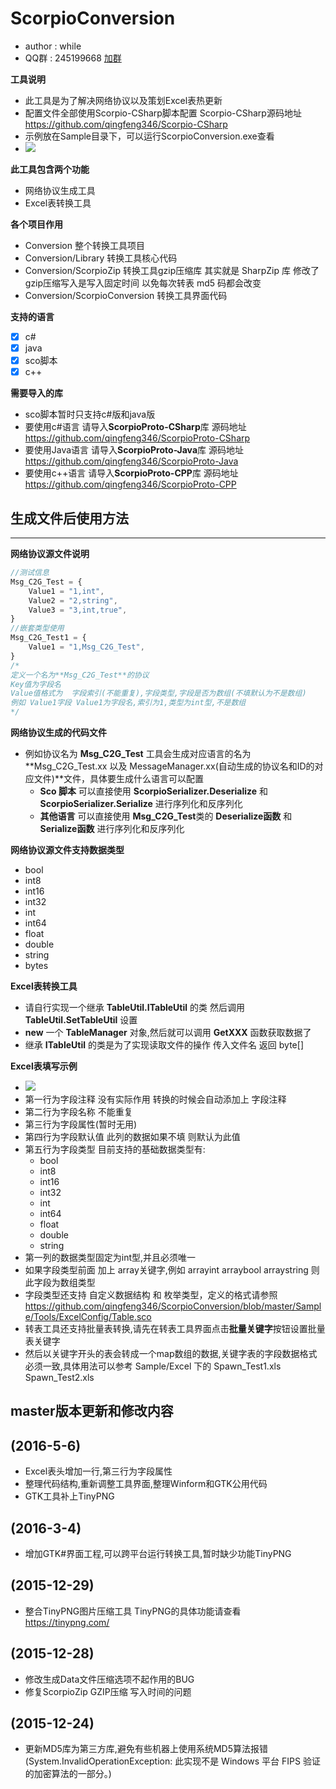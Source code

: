 # ScorpioConversion #
* author : while
* QQ群 : 245199668 [加群](http://shang.qq.com/wpa/qunwpa?idkey=8ef904955c52f7b3764403ab81602b9c08b856f040d284f7e2c1d05ed3428de8)

**工具说明**
* 此工具是为了解决网络协议以及策划Excel表热更新
* 配置文件全部使用Scorpio-CSharp脚本配置 Scorpio-CSharp源码地址 https://github.com/qingfeng346/Scorpio-CSharp
* 示例放在Sample目录下，可以运行ScorpioConversion.exe查看
* ![](https://github.com/qingfeng346/ScorpioConversion/blob/master/Sample/Tools/Readme.png)

**此工具包含两个功能**
* 网络协议生成工具
* Excel表转换工具

**各个项目作用**
* Conversion 整个转换工具项目 
* Conversion/Library 转换工具核心代码
* Conversion/ScorpioZip 转换工具gzip压缩库 其实就是 SharpZip 库  修改了gzip压缩写入是写入固定时间 以免每次转表 md5 码都会改变
* Conversion/ScorpioConversion 转换工具界面代码

**支持的语言**
- [x] c#
- [x] java
- [x] sco脚本
- [x] c++

**需要导入的库**
* sco脚本暂时只支持c#版和java版
* 要使用c#语言 请导入**ScorpioProto-CSharp**库 源码地址 https://github.com/qingfeng346/ScorpioProto-CSharp
* 要使用Java语言 请导入**ScorpioProto-Java**库 源码地址 https://github.com/qingfeng346/ScorpioProto-Java
* 要使用c++语言 请导入**ScorpioProto-CPP**库 源码地址 https://github.com/qingfeng346/ScorpioProto-CPP

## 生成文件后使用方法
-----------
**网络协议源文件说明**
```javascript
//测试信息
Msg_C2G_Test = {
    Value1 = "1,int",
	Value2 = "2,string",
	Value3 = "3,int,true",
}
//嵌套类型使用
Msg_C2G_Test1 = {
	Value1 = "1,Msg_C2G_Test",
}
/*
定义一个名为**Msg_C2G_Test**的协议
Key值为字段名
Value值格式为  字段索引(不能重复),字段类型,字段是否为数组(不填默认为不是数组)
例如 Value1字段 Value1为字段名,索引为1,类型为int型,不是数组
*/
```
**网络协议生成的代码文件** 
* 例如协议名为 **Msg_C2G_Test** 工具会生成对应语言的名为**Msg_C2G_Test.xx 以及 MessageManager.xx(自动生成的协议名和ID的对应文件)**文件，具体要生成什么语言可以配置
	* **Sco 脚本** 可以直接使用 **ScorpioSerializer.Deserialize** 和 **ScorpioSerializer.Serialize** 进行序列化和反序列化
	* **其他语言** 可以直接使用 **Msg_C2G_Test**类的 **Deserialize函数** 和 **Serialize函数** 进行序列化和反序列化

**网络协议源文件支持数据类型**
* bool
* int8
* int16
* int32
* int
* int64
* float
* double
* string
* bytes

**Excel表转换工具**
* 请自行实现一个继承 **TableUtil.ITableUtil** 的类 然后调用 **TableUtil.SetTableUtil** 设置
* **new** 一个 **TableManager** 对象,然后就可以调用 **GetXXX** 函数获取数据了
* 继承 **ITableUtil** 的类是为了实现读取文件的操作 传入文件名 返回 byte[]

**Excel表填写示例**
* ![](https://github.com/qingfeng346/ScorpioConversion/blob/master/Sample/Tools/Excel.png)
* 第一行为字段注释 没有实际作用 转换的时候会自动添加上 字段注释
* 第二行为字段名称 不能重复
* 第三行为字段属性(暂时无用)
* 第四行为字段默认值 此列的数据如果不填 则默认为此值
* 第五行为字段类型 目前支持的基础数据类型有:
	* bool
	* int8
	* int16
	* int32
	* int
	* int64
	* float
	* double
	* string
* 第一列的数据类型固定为int型,并且必须唯一
* 如果字段类型前面 加上 array关键字,例如 arrayint arraybool arraystring  则此字段为数组类型
* 字段类型还支持 自定义数据结构 和 枚举类型，定义的格式请参照 https://github.com/qingfeng346/ScorpioConversion/blob/master/Sample/Tools/ExcelConfig/Table.sco
* 转表工具还支持批量表转换,请先在转表工具界面点击**批量关键字**按钮设置批量表关键字
* 然后以关键字开头的表会转成一个map数组的数据,关键字表的字段数据格式必须一致,具体用法可以参考 Sample/Excel 下的 Spawn_Test1.xls Spawn_Test2.xls

## master版本更新和修改内容 ##
(2016-5-6)
-----------
* Excel表头增加一行,第三行为字段属性
* 整理代码结构,重新调整工具界面,整理Winform和GTK公用代码
* GTK工具补上TinyPNG

(2016-3-4)
-----------
* 增加GTK#界面工程,可以跨平台运行转换工具,暂时缺少功能TinyPNG

(2015-12-29)
-----------
* 整合TinyPNG图片压缩工具 TinyPNG的具体功能请查看 https://tinypng.com/

(2015-12-28)
-----------
* 修改生成Data文件压缩选项不起作用的BUG
* 修复ScorpioZip GZIP压缩 写入时间的问题

(2015-12-24)
-----------
* 更新MD5库为第三方库,避免有些机器上使用系统MD5算法报错(System.InvalidOperationException: 此实现不是 Windows 平台 FIPS 验证的加密算法的一部分。)
